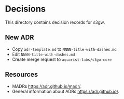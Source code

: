 # Decisions

This directory contains decision records for s3gw.

## New ADR

- Copy `adr-template.md` to `NNNN-title-with-dashes.md`
- Edit `NNNN-title-with-dashes.md`
- Create merge request to `aquarist-labs/s3gw-core`

## Resources

- MADRs <https://adr.github.io/madr/>.
- General information about ADRs <https://adr.github.io/>.
